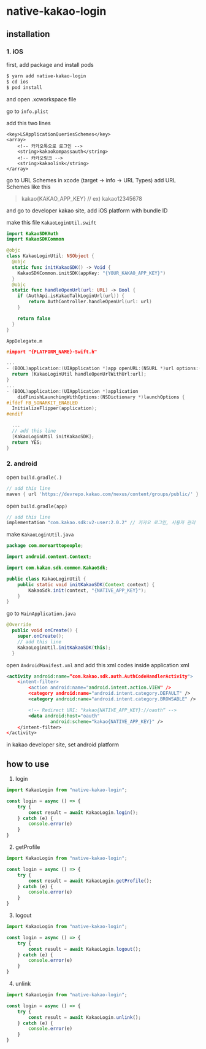 # native-kakao-login

## installation

### 1. iOS

first, add package and install pods

```bash
$ yarn add native-kakao-login
$ cd ios
$ pod install
```
and open .xcworkspace file

go to `info.plist`

add this two lines

```
<key>LSApplicationQueriesSchemes</key>
<array>
    <!-- 카카오톡으로 로그인 -->
    <string>kakaokompassauth</string>
    <!-- 카카오링크 -->
    <string>kakaolink</string>
</array>
```

go to URL Schemes in xcode (target -> info -> URL Types)
add URL Schemes like this

> kakao{KAKAO_APP_KEY} // ex) kakao12345678

and go to developer kakao site, add iOS platform with bundle ID

make this file `KakaoLoginUtil.swift`

```swift
import KakaoSDKAuth
import KakaoSDKCommon

@objc
class KakaoLoginUtil: NSObject {
  @objc
  static func initKakaoSDK() -> Void {
    KakaoSDKCommon.initSDK(appKey: "{YOUR_KAKAO_APP_KEY}")
  }
  @objc
  static func handleOpenUrl(url: URL) -> Bool {
    if (AuthApi.isKakaoTalkLoginUrl(url)) {
        return AuthController.handleOpenUrl(url: url)
    }

    return false
  }
}
```

`AppDelegate.m`
```c
#import "{PLATFORM_NAME}-Swift.h"

...
- (BOOL)application:(UIApplication *)app openURL:(NSURL *)url options:(NSDictionary<UIApplicationOpenURLOptionsKey,id> *)options {
  return [KakaoLoginUtil handleOpenUrlWithUrl:url];
}
...
- (BOOL)application:(UIApplication *)application
    didFinishLaunchingWithOptions:(NSDictionary *)launchOptions {
#ifdef FB_SONARKIT_ENABLED
  InitializeFlipper(application);
#endif

  ...
  // add this line
  [KakaoLoginUtil initKakaoSDK];
  return YES;
}
```

### 2. android

open `build.gradle(.)`

```gradle
// add this line 
maven { url 'https://devrepo.kakao.com/nexus/content/groups/public/' }
```

open `build.gradle(app)`

```gradle
// add this line
implementation "com.kakao.sdk:v2-user:2.0.2" // 카카오 로그인, 사용자 관리
```

make `KakaoLoginUtil.java`

```java
package com.morearttopeople;

import android.content.Context;

import com.kakao.sdk.common.KakaoSdk;

public class KakaoLoginUtil {
    public static void initKakaoSDK(Context context) {
        KakaoSdk.init(context, "{NATIVE_APP_KEY}");
    }
}

```

go to `MainApplication.java`

```java
@Override
  public void onCreate() {
    super.onCreate();
    // add this line
    KakaoLoginUtil.initKakaoSDK(this);
  }
```

open `AndroidManifest.xml` and add this xml codes inside application xml

```xml
<activity android:name=“com.kakao.sdk.auth.AuthCodeHandlerActivity">
    <intent-filter>
        <action android:name="android.intent.action.VIEW" />
        <category android:name="android.intent.category.DEFAULT" />
        <category android:name="android.intent.category.BROWSABLE" />

        <!-- Redirect URI: "kakao{NATIVE_APP_KEY}://oauth“ -->
        <data android:host="oauth"
                android:scheme="kakao{NATIVE_APP_KEY}" />
    </intent-filter>
</activity>
```

in kakao developer site, set android platform

## how to use

1. login
```js
import KakaoLogin from "native-kakao-login";

const login = async () => {
    try {
        const result = await KakaoLogin.login();
    } catch (e) {
        console.error(e)
    }
}
```

2. getProfile
```js
import KakaoLogin from "native-kakao-login";

const login = async () => {
    try {
        const result = await KakaoLogin.getProfile();
    } catch (e) {
        console.error(e)
    }
}
```

3. logout
```js
import KakaoLogin from "native-kakao-login";

const login = async () => {
    try {
        const result = await KakaoLogin.logout();
    } catch (e) {
        console.error(e)
    }
}
```

4. unlink
```js
import KakaoLogin from "native-kakao-login";

const login = async () => {
    try {
        const result = await KakaoLogin.unlink();
    } catch (e) {
        console.error(e)
    }
}
```